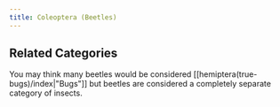 ```yaml
---
title: Coleoptera (Beetles)
---
```

## Related Categories

You may think many beetles would be considered [[hemiptera(true-bugs)/index|"Bugs"]] but beetles are considered a completely separate category of insects.
